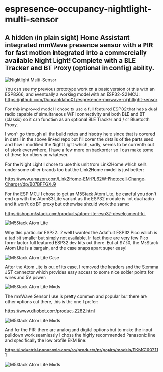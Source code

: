# espresence-occupancy-nightlight-multi-sensor
## A hidden (in plain sight) Home Assistant integrated mmWave presence sensor with a PIR for fast motion integrated into a commercially available Night Light! Complete with a BLE Tracker and BT Proxy (optional in config) ability.

![Nightlight Multi-Sensor](/static/images/finished%20product.jpg)

You can see my previous prototype work on a basic version of this with an ESP8266, and eventually a working model with an ESP32-S2 MCU:
  https://github.com/DuncanIdahoCT/espresence-mmwave-nightlight-sensor

For this improved model I chose to use a full featured ESP32 that has a dual radio capable of simultaneous WiFi connectivity and both BLE and BT (classic) so it can function as an optional BLE Tracker and / or Bluetooth Proxy.

I won't go through all the build notes and hisotry here since that is covered in detail in the above linked repo but I'll cover the details of the parts used and how I modified the Night Light which, sadly, seems to be currently out of stock everywhere, I have a few more on backorder so I can make some of these for others or whatever.

For the Night Light I chose to use this unit from Link2Home which sells under some other brands too but the Link2Home model is just better:

  https://www.amazon.com/Link2Home-EM-PL62W-Photocell-Change-Charger/dp/B07BFFGXJ9

For the ESP MCU I chose to get an M5Stack Atom Lite, be careful you don't end up with the AtomS3 Lite variant as the ESP32 module is not dual radio and it won't do BT proxy but otherwise should work the same:

  https://shop.m5stack.com/products/atom-lite-esp32-development-kit

![M5Stack Atom Lite](/static/images/M5Stack%20Atom%20Lite%20(esp32%20pico).jpg)

Why this particular ESP32...? well I wanted the Adafruit ESP32 Pico which is a tad bit smaller but simply not available. In fact there are very few Pico form-factor full featured ESP32 dev kits out there. But at $7.50, the M5Stack Atom Lite is a bargain, and the case snaps apart super easy!

![M5Stack Atom Lite Case](/static/images/empty%20atom%20case.jpg)

After the Atom Lite is out of its case, I removed the headers and the Stemma JST connector which provides easy access to some nice solder points for wires and 5V power:

![M5Stack Atom Lite Mods](/static/images/remove%20these.jpg)

The mmWave Sensor I use is pretty common and popular but there are other options out there, this is the one I prefer:

  https://www.dfrobot.com/product-2282.html

![M5Stack Atom Lite Mods](/static/images/connecting%20radar%20to%20mcu.jpg)

And for the PIR, there are analog and digital options but to make the input pulldown work seamlessly I chose the highly recommended Panasonic line and specifically the low profile EKM line:

  https://industrial.panasonic.com/sa/products/pt/papirs/models/EKMC1607111

![M5Stack Atom Lite Mods](/static/images/PIR%20sensor.jpg)



